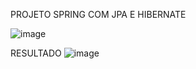 PROJETO SPRING COM JPA E HIBERNATE


![image](https://github.com/user-attachments/assets/2a651f9c-ffb8-4656-b97d-c19fa45bc2a6)


RESULTADO
![image](https://github.com/user-attachments/assets/21f43edf-3562-4f64-953b-3d9e34d172ba)


